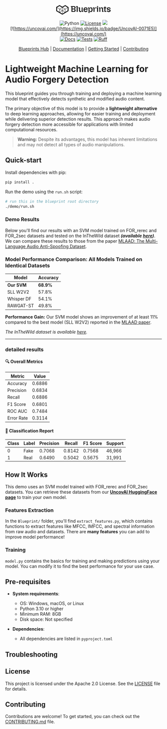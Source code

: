 <p align="center">
  <picture>
    <!-- When the user prefers dark mode, show the white logo -->
    <source media="(prefers-color-scheme: dark)" srcset="./images/Blueprint-logo-white.png">
    <!-- When the user prefers light mode, show the black logo -->
    <source media="(prefers-color-scheme: light)" srcset="./images/Blueprint-logo-black.png">
    <!-- Fallback: default to the black logo -->
    <img src="./images/Blueprint-logo-black.png" width="35%" alt="Project logo"/>
  </picture>
</p>


<div align="center">

![Python](https://img.shields.io/badge/Python-3.10%2B-blue)
[![License](https://img.shields.io/badge/license-Apache%202.0-blue.svg)](LICENSE)
[![](https://dcbadge.limes.pink/api/server/YuMNeuKStr?style=flat)](https://discord.gg/YuMNeuKStr) <br>
[![https://uncovai.com/](https://img.shields.io/badge/UncovAI-0071E5)](https://uncovai.com/) <br>
[![Docs](https://github.com/mozilla-ai/blueprint-template/actions/workflows/docs.yaml/badge.svg)](https://github.com/mozilla-ai/blueprint-template/actions/workflows/docs.yaml/)
[![Tests](https://github.com/mozilla-ai/blueprint-template/actions/workflows/tests.yaml/badge.svg)](https://github.com/mozilla-ai/blueprint-template/actions/workflows/tests.yaml/)
[![Ruff](https://github.com/mozilla-ai/blueprint-template/actions/workflows/lint.yaml/badge.svg?label=Ruff)](https://github.com/mozilla-ai/blueprint-template/actions/workflows/lint.yaml/)

[Blueprints Hub](https://developer-hub.mozilla.ai/)
| [Documentation](https://mozilla-ai.github.io/Blueprint-template/)
| [Getting Started](https://mozilla-ai.github.io/Blueprint-template/getting-started)
| [Contributing](CONTRIBUTING.md)

</div>

# Lightweight Machine Learning for Audio Forgery Detection

This blueprint guides you through training and deploying a machine learning model that effectively detects synthetic and modified audio content.

The primary objective of this model is to provide a **lightweight alternative** to deep learning approaches, allowing for easier training and deployment while delivering superior detection results. This approach makes audio forgery detection more accessible for applications with limited computational resources.

> **Warning:** Despite its advantages, this model has inherent limitations and may not detect all types of audio manipulations.

## Quick-start

Install dependencies with pip:

```bash
pip install .
```

Run the demo using the `run.sh` script:

```bash
# run this in the blueprint root directory
./demo/run.sh
```

### Demo Results

Below you'll find our results with an SVM model trained on FOR_rerec and FOR_2sec datasets and tested on the InTheWild dataset ***(available [here](https://huggingface.co/datasets/UncovAI/InTheWild2))***. We can compare these results to those from the paper [MLAAD: The Multi-Language Audio Anti-Spoofing Dataset](https://arxiv.org/pdf/2401.09512).

### Model Performance Comparison: All Models Trained on Identical Datasets
| Model | Accuracy |
|-------|----------|
| **Our SVM** | **68.9%** |
| SLL W2V2 | 57.8% |
| Whisper DF | 54.1% |
| RAWGAT-ST | 49.8% |

**Performance Gain:** Our SVM model shows an improvement of at least 11% compared to the best model (SLL W2V2) reported in the [MLAAD paper](https://arxiv.org/pdf/2401.09512).

*The InTheWild dataset is available [here](https://huggingface.co/datasets/UncovAI/InTheWild2).*

----
### detailed results
#### 🔍 **Overall Metrics**

|Metric|Value|
|---|---|
|Accuracy|0.6886|
|Precision|0.6834|
|Recall|0.6886|
|F1 Score|0.6801|
|ROC AUC|0.7484|
|Error Rate|0.3114|

#### 🧾 **Classification Report**

|Class|Label|Precision|Recall|F1 Score|Support|
|---|---|---|---|---|---|
|0|Fake|0.7068|0.8142|0.7568|46,966|
|1|Real|0.6490|0.5042|0.5675|31,991|


## How It Works

This demo uses an SVM model trained with FOR_rerec and FOR_2sec datasets. You can retrieve these datasets from our **[UncovAI HuggingFace page](https://huggingface.co/datasets/UncovAI/FOR-norm/tree/main)** to train your own model.

### Features Extraction
In the `Blueprint/` folder, you'll find `extract_features.py`, which contains functions to extract features like MFCC, IMFCC, and spectral information from raw audio and datasets. There are **many features** you can add to improve model performance!

### Training
`model.py` contains the basics for training and making predictions using your model. You can modify it to find the best performance for your use case.

## Pre-requisites

- **System requirements**:
  - OS: Windows, macOS, or Linux
  - Python 3.10 or higher
  - Minimum RAM: 8GB
  - Disk space: Not specified

- **Dependencies**:
  - All dependencies are listed in `pyproject.toml`


## Troubleshooting


## License

This project is licensed under the Apache 2.0 License. See the [LICENSE](LICENSE) file for details.

## Contributing

Contributions are welcome! To get started, you can check out the [CONTRIBUTING.md](CONTRIBUTING.md) file.
